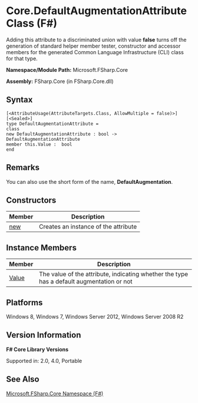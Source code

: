 # Core.DefaultAugmentationAttribute Class (F#)

Adding this attribute to a discriminated union with value **false** turns off the generation of standard helper member tester, constructor and accessor members for the generated Common Language Infrastructure (CLI) class for that type.

**Namespace/Module Path:** Microsoft.FSharp.Core

**Assembly:** FSharp.Core (in FSharp.Core.dll)


## Syntax

```
[<AttributeUsage(AttributeTargets.Class, AllowMultiple = false)>]
[<Sealed>]
type DefaultAugmentationAttribute =
class
new DefaultAugmentationAttribute : bool -> DefaultAugmentationAttribute
member this.Value :  bool
end
```

## Remarks
You can also use the short form of the name, **DefaultAugmentation**.


## Constructors


|Member|Description|
|------|-----------|
|[new](http://msdn.microsoft.com/en-us/library/866905a2-58a8-4f9d-9d9a-3e0c19226440)|Creates an instance of the attribute|

## Instance Members


|Member|Description|
|------|-----------|
|[Value](http://msdn.microsoft.com/en-us/library/25fcdeae-c8ae-452b-b7b5-a8ab5afa20db)|The value of the attribute, indicating whether the type has a default augmentation or not|

## Platforms
Windows 8, Windows 7, Windows Server 2012, Windows Server 2008 R2


## Version Information
**F# Core Library Versions**

Supported in: 2.0, 4.0, Portable




## See Also
[Microsoft.FSharp.Core Namespace &#40;F&#35;&#41;](Microsoft.FSharp.Core+Namespace+%28FSharp%29.md)

